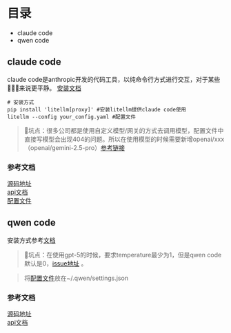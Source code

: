 # 目录
- claude code
- qwen code

## claude code
claude code是anthropic开发的代码工具，以纯命令行方式进行交互，对于某些👨🏻‍💻来说更平静。
[安装文档](https://docs.litellm.ai/docs/proxy/quick_start)
```shell
# 安装方式
pip install 'litellm[proxy]' #安装litellm提供claude code使用
litellm --config your_config.yaml #配置文件
```
> 📢坑点：很多公司都是使用自定义模型/网关的方式去调用模型，配置文件中直接写模型会出现404的问题。所以在使用模型的时候需要新增openai/xxx（openai/gemini-2.5-pro）[参考链接](https://docs.litellm.ai/docs/providers/openai_compatible)

### 参考文档
[源码地址](https://github.com/anthropics/claude-code)  
[api文档](https://docs.anthropic.com/zh-CN/docs/claude-code/overview)  
[配置文件](./config.yaml)

## qwen code
安装方式参考[文档](https://help.aliyun.com/zh/model-studio/qwen-code?spm=5176.21213303.J_ZGek9Blx07Hclc3Ddt9dg.3.f9dc2f3dhM5fFF&scm=20140722.S_help@@%E6%96%87%E6%A1%A3@@2974721._.ID_help@@%E6%96%87%E6%A1%A3@@2974721-RL_qwencode-LOC_2024SPAllResult-OR_ser-PAR1_213e372617560329175553401e785e-V_4-PAR3_o-RE_new6-P0_1-P1_0)
> 📢坑点：在使用gpt-5的时候，要求temperature最少为1，但是qwen code默认是0，[issue地址](https://github.com/QwenLM/qwen-code/issues/224) 。

> 将[配置文件](settings.json)放在~/.qwen/settings.json

### 参考文档
[源码地址](https://github.com/QwenLM/qwen-code/)  
[api文档](https://help.aliyun.com/zh/model-studio/qwen-code?spm=5176.21213303.J_ZGek9Blx07Hclc3Ddt9dg.3.f9dc2f3dhM5fFF&scm=20140722.S_help@@%E6%96%87%E6%A1%A3@@2974721._.ID_help@@%E6%96%87%E6%A1%A3@@2974721-RL_qwencode-LOC_2024SPAllResult-OR_ser-PAR1_213e372617560329175553401e785e-V_4-PAR3_o-RE_new6-P0_1-P1_0)
